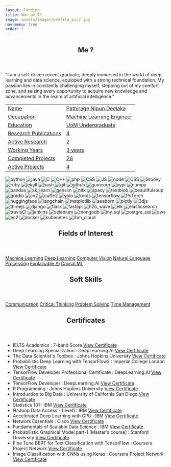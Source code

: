 ```yaml
---
layout: landing
title: Who am I?
image: assets/images/profile_pic2.jpg
nav-menu: true
order: 1
---
```


<!-- Main -->
<div id="main" class="alt">
	<!-- Two -->
	<section id="one">
		<div class="inner no-padding">
			<header class="major">
				<h1>Me ?</h1>
			</header>
			<div>
				<p>"I am a self-driven recent graduate, deeply immersed in the world of deep learning and data science, equipped with a strong technical foundation. My passion lies in constantly challenging myself, stepping out of my comfort zone, and seizing every opportunity to acquire new knowledge and advancements in the realm of artificial intelligence."</p>
			</div>
			<div class="row">
				<div class="6u 12u$(small)">
					<div class="table-container">
					<table>
						<tr>
							<td class="first-column"><a href="#" class="button special small disable">Name</a></td>
							<td class="second-column"><a href="#" class="button small disable">Pathirage Nipun Deelaka</a></td>
						</tr>
						<tr>
							<td class="first-column"><a href="#" class="button special small disable">Occupation</a></td>
							<td class="second-column"><a href="#" class="button small disable">Machine Learning Engineer</a></td>
						</tr>
						<tr>
							<td class="first-column"><a href="#" class="button special small disable">Education</a></td>
							<td class="second-column"><a href="#" class="button small disable">UoM Undergraduate</a></td>
						</tr>
						<tr>
							<td class="first-column"><a href="#" class="button special small disable">Research Publications</a></td>
							<td class="second-column"><a href="#" class="button small disable">4</a></td>
						</tr>
						<tr>
							<td class="first-column"><a href="#" class="button special small disable">Active Research</a></td>
							<td class="second-column"><a href="#" class="button small disable">2</a></td>
						</tr>
						<tr>
							<td class="first-column"><a href="#" class="button special small disable">Working Years</a></td>
							<td class="second-column"><a href="#" class="button small disable">3 years</a></td>
						</tr>
						<tr>
							<td class="first-column"><a href="#" class="button special small disable">Completed Projects</a></td>
							<td class="second-column"><a href="#" class="button small disable">28</a></td>
						</tr>
						<tr>
							<td class="first-column"><a href="#" class="button special small disable">Active Projects</a></td>
							<td class="second-column"><a href="#" class="button small disable">4</a></td>
						</tr>
					</table>
					</div>
				</div>
				<div class="6u$ 12u$(small)">
					<!-- <h3>Technologies</h3> -->
					<div class='logos-container'>
						<img src="{% link assets/images/logos/python.png %}" alt="python" class="logos">
						<img src="{% link assets/images/logos/java.png %}" alt="java" class="logos">
						<img src="{% link assets/images/logos/C.png %}" alt="C" class="logos">
						<img src="{% link assets/images/logos/C++.png %}" alt="C++" class="logos">
						<img src="{% link assets/images/logos/php.png %}" alt="php" class="logos">
						<img src="{% link assets/images/logos/CSS.png %}" alt="CSS" class="logos">
						<img src="{% link assets/images/logos/JS.png %}" alt="JS" class="logos">
						<img src="{% link assets/images/logos/node.png %}" alt="node" class="logos">
						<img src="{% link assets/images/logos/html.png %}" alt="CSS" class="logos">
						<img src="{% link assets/images/logos/Groovy.png %}" alt="Groovy" class="logos">
						<img src="{% link assets/images/logos/ruby.png %}" alt="ruby" class="logos">
						<img src="{% link assets/images/logos/jekyll.png %}" alt="jekyll" class="logos">
						<img src="{% link assets/images/logos/bash.png %}" alt="bash" class="logos">
						<img src="{% link assets/images/logos/git.png %}" alt="git" class="logos">
						<img src="{% link assets/images/logos/github.png %}" alt="github" class="logos">
						<img src="{% link assets/images/logos/gunicorn.png %}" alt="gunicorn" class="logos">
						<img src="{% link assets/images/logos/PyPI.png %}" alt="pypi" class="logos">
						<img src="{% link assets/images/logos/numpy.png %}" alt="numpy" class="logos">
						<img src="{% link assets/images/logos/pandas.png %}" alt="pandas" class="logos">
						<img src="{% link assets/images/logos/sk_learn.png %}" alt="sk_learn" class="logos">
						<img src="{% link assets/images/logos/gensim.png %}" alt="gensim" class="logos">
						<img src="{% link assets/images/logos/nltk.png %}" alt="nltk" class="logos">
						<img src="{% link assets/images/logos/spacy.png %}" alt="spacy" class="logos">
						<img src="{% link assets/images/logos/textblob.png %}" alt="textblob" class="logos">
						<img src="{% link assets/images/logos/beautifulsoup.png %}" alt="beautifulsoup" class="logos">
						<img src="{% link assets/images/logos/gradio.png %}" alt="gradio" class="logos">
						<img src="{% link assets/images/logos/cv2.png %}" alt="cv2" class="logos">
						<img src="{% link assets/images/logos/caffe2.png %}" alt="caffe2" class="logos">
						<img src="{% link assets/images/logos/yolo.png %}" alt="yolo" class="logos">
						<img src="{% link assets/images/logos/keras.png %}" alt="keras" class="logos">
						<img src="{% link assets/images/logos/tensorflow.png %}" alt="tensorflow" class="logos">
						<img src="{% link assets/images/logos/PyTorch.png %}" alt="PyTorch" class="logos">
						<img src="{% link assets/images/logos/huggingface.png %}" alt="huggingface" class="logos">
						<img src="{% link assets/images/logos/langchain.png %}" alt="langchain" class="logos">
						<img src="{% link assets/images/logos/matplotlib.png %}" alt="matplotlib" class="logos">
						<img src="{% link assets/images/logos/seaborn.png %}" alt="seaborn" class="logos">
						<img src="{% link assets/images/logos/plotly.png %}" alt="plotly" class="logos">
						<img src="{% link assets/images/logos/3djs.png %}" alt="3djs" class="logos">
						<img src="{% link assets/images/logos/threejs.png %}" alt="threejs" class="logos">
						<img src="{% link assets/images/logos/django.png %}" alt="django" class="logos">
						<img src="{% link assets/images/logos/flask.png %}" alt="flask" class="logos">
						<img src="{% link assets/images/logos/fastapi.png %}" alt="fastapi" class="logos">
						<img src="{% link assets/images/logos/h2o_wave.png %}" alt="h2o_wave" class="logos">
						<img src="{% link assets/images/logos/elk.png %}" alt="elk" class="logos">
						<img src="{% link assets/images/logos/elasticsearch.png %}" alt="elasticsearch" class="logos">
						<img src="{% link assets/images/logos/travisCI.png %}" alt="travisCI" class="logos">
						<img src="{% link assets/images/logos/jenkins.png %}" alt="jenkins" class="logos">
						<img src="{% link assets/images/logos/selenium.png %}" alt="selenium" class="logos">
						<img src="{% link assets/images/logos/mongodb.png %}" alt="mongodb" class="logos">
						<img src="{% link assets/images/logos/my_sql.png %}" alt="my_sql" class="logos">
						<img src="{% link assets/images/logos/postgre_sql.png %}" alt="postgre_sql" class="logos">
						<img src="{% link assets/images/logos/aws.png %}" alt="aws" class="logos">
						<img src="{% link assets/images/logos/ec2.png %}" alt="ec2" class="logos">
						<img src="{% link assets/images/logos/docker.png %}" alt="docker" class="logos">
						<img src="{% link assets/images/logos/kubenetes.png %}" alt="kubenetes" class="logos">
						<img src="{% link assets/images/logos/ibm_cloud.png %}" alt="ibm_cloud" class="logos">
					</div>
				</div>
			</div>
		</div>
	</section>
	<section id="one">
		<div class="inner no-padding">
			<div class="row">
				<div class="6u 12u$(small)">
					<header class="major">
						<h1>Fields of Interest</h1>
					</header>
					<p><a href="#" class="button small disable">Machine Learning</a>
						<a href="#" class="button small disable">Deep Learning</a>
						<a href="#" class="button small disable">Computer Vision</a>
						<a href="#" class="button small disable">Natural Language Processing</a>
						<a href="#" class="button small disable">Explainable AI</a>
						<a href="#" class="button small disable">Causal ML</a></p>
				</div>
				<div class="6u$ 12u$(small)">
					<header class="major">
						<h1>Soft Skills</h1>
					</header>
					<p><a href="#" class="button small disable">Communication</a>
					<a href="#" class="button small disable">Critical Thinking</a>
					<a href="#" class="button small disable">Problem Solving</a>
					<a href="#" class="button small disable">Time Management</a></p>
				</div>
			</div>
		</div>
	</section>
	<section id='second'>
		<div class='inner no-padding'>
			<header class="major">
				<h1>Certificates</h1>
			</header>
			<ul class="fa-ul">
				<li>
					<i class="fa-li fa fa-check-square"></i>IELTS Academics : 7-band Score
					<a href="#">
						<i class="fas fa-arrow-right"></i> View Certificate
					</a>
				</li>
				<li>
					<i class="fa-li fa fa-check-square"></i>Deep Learning Specialization : DeepLearning.AI
					<a href="https://coursera.org/share/9198bf9e5641668612752b5cd17be8a2">
						<i class="fas fa-arrow-right"></i> View Certificate
					</a>
				</li>
				<li>
					<i class="fa-li fa fa-check-square"></i>The Data Scientist's Toolbox : Johns Hopkins University
					<a href="https://coursera.org/share/b0240c783a1084cc019f1726c78ad714">
						<i class="fas fa-arrow-right"></i> View Certificate
					</a>
				</li>
				<li>
					<i class="fa-li fa fa-check-square"></i>Probabilistic Deep Learning with TensorFlow2 : Imperial College London
					<a href="https://coursera.org/share/99d94036e9a6aaeaad6fb3bf0c9f1b2b">
						<i class="fas fa-arrow-right"></i> View Certificate
					</a>
				</li>
				<li>
					<i class="fa-li fa fa-check-square"></i>TensorFlow Developer Professional Certificate : DeepLearning.AI
					<a href="https://coursera.org/share/8c02a5733cf899633cd646e96699bd8c">
						<i class="fas fa-arrow-right"></i> View Certificate
					</a>
				</li>
				<li>
					<i class="fa-li fa fa-check-square"></i>TensorFlow Developer : DeepLearning.AI
					<a href="https://coursera.org/share/51fc43212ade6d35c710f0755c2ed6a6">
						<i class="fas fa-arrow-right"></i> View Certificate
					</a>
				</li>
				<li>
					<i class="fa-li fa fa-check-square"></i>R Programming : Johns Hopkins University
					<a href="https://coursera.org/share/51fc43212ade6d35c710f0755c2ed6a6">
						<i class="fas fa-arrow-right"></i> View Certificate
					</a>
				</li>
				<li>
					<i class="fa-li fa fa-check-square"></i>Introduction to Big Data : University of California San Diego
					<a href="https://coursera.org/share/9298c7594cc92836c2cd3a8772d73304">
						<i class="fas fa-arrow-right"></i> View Certificate
					</a>
				</li>
				<li>
					<i class="fa-li fa fa-check-square"></i>Statistics 101 : IBM
					<a href="https://www.credly.com/badges/dddec237-21fe-4897-bf4e-6f6552d08d38">
						<i class="fas fa-arrow-right"></i> View Certificate
					</a>
				</li>
				<li>
					<i class="fa-li fa fa-check-square"></i>Hadoop Data Access - Level1 : IBM
					<a href="https://www.credly.com/earner/earned/badge/02ca5132-1936-40bf-8590-6d2b807df0d8">
						<i class="fas fa-arrow-right"></i> View Certificate
					</a>
				</li>
				<li>
					<i class="fa-li fa fa-check-square"></i>Accelerated Deep Learning with GPU : IBM
					<a href="https://www.credly.com/earner/earned/badge/1c2babb5-b33d-4806-8d2e-fd3d7b27a6b1">
						<i class="fas fa-arrow-right"></i> View Certificate
					</a>
				</li>
				<li>
					<i class="fa-li fa fa-check-square"></i>Network Essentials : Cisco
					<a href="https://www.credly.com/earner/earned/badge/6a342082-5083-46ef-93e1-f657dae50fcc">
						<i class="fas fa-arrow-right"></i> View Certificate
					</a>
				</li>
				<li>
					<i class="fa-li fa fa-check-square"></i>Fundamentals of Scalable Data Science : IBM
					<a href="https://coursera.org/share/274e3acea752e9142ce7102a32ec0481">
						<i class="fas fa-arrow-right"></i> View Certificate
					</a>
				</li>
				<li>
					<i class="fa-li fa fa-check-square"></i>Probabilistic Graphical Model part-1 [Master's course] : Stanford University
					<a href="https://coursera.org/share/3ed60cb19790f7e7be6b8f26fbc53a4e">
						<i class="fas fa-arrow-right"></i> View Certificate
					</a>
				</li>
				<li>
					<i class="fa-li fa fa-check-square"></i>Fine Tune BERT for Text Classification with TensorFlow : Coursera Project Network
					<a href="https://coursera.org/share/31703989331643fbaf60e9f0df18048d">
						<i class="fas fa-arrow-right"></i> View Certificate
					</a>
				</li>
				<li>
					<i class="fa-li fa fa-check-square"></i>Image Classification with CNNs using Keras : Coursera Project Network
					<a href="https://coursera.org/share/61de7e52a8e59f9dd2effc292ca1f413">
						<i class="fas fa-arrow-right"></i> View Certificate
					</a>
				</li>
			</ul>
		</div>
	</section>
</div>




